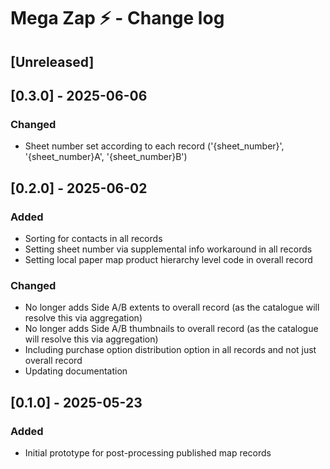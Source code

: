# Mega Zap ⚡️ - Change log

## [Unreleased]

## [0.3.0] - 2025-06-06

### Changed

* Sheet number set according to each record ('{sheet_number}', '{sheet_number}A', '{sheet_number}B')

## [0.2.0] - 2025-06-02

### Added

* Sorting for contacts in all records
* Setting sheet number via supplemental info workaround in all records
* Setting local paper map product hierarchy level code in overall record

### Changed

* No longer adds Side A/B extents to overall record (as the catalogue will resolve this via aggregation) 
* No longer adds Side A/B thumbnails to overall record (as the catalogue will resolve this via aggregation) 
* Including purchase option distribution option in all records and not just overall record
* Updating documentation

## [0.1.0] - 2025-05-23

### Added

* Initial prototype for post-processing published map records
